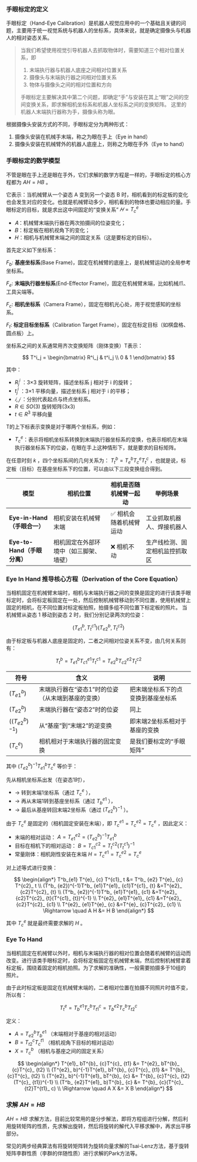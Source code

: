### 手眼标定的定义

手眼标定（Hand-Eye Calibration）是机器人视觉应用中的一个基础且关键的问题，主要用于统一视觉系统与机器人的坐标系，具体来说，就是确定摄像头与机器人的相对姿态关系。

> 当我们希望使用视觉引导机器人去抓取物体时，需要知道三个相对位置关系，即
> 
> 1. 末端执行器与机器人底座之间相对位置关系
> 2. 摄像头与末端执行器之间相对位置关系
> 3. 物体与摄像头之间的相对位置和方向
> 
> 手眼标定主要解决其中第二个问题，即确定“手”与安装在其上“眼”之间的空间变换关系，即求解相机坐标系和机器人坐标系之间的变换矩阵。  这里的机器人末端执行器称为手，摄像头称为眼。

根据摄像头安装方式的不同，手眼标定分为两种形式：
1. 摄像头安装在机械手末端，称之为眼在手上（Eye in hand）
2. 摄像头安装在机械臂外的机器人底座上，则称之为眼在手外（Eye to hand）

### 手眼标定的数学模型

不管是眼在手上还是眼在手外，它们求解的数学方程是一样的，手眼标定的核心方程都为 $AH = HB$ 。

它表示：当机械臂从一个姿态 A 变到另一个姿态 B 时，相机看到的标定板的变化也会发生对应的变化。也就是机械臂动多少，相机看到的物体也要动相应的量。手眼标定的目标，就是求出这中间固定的“变换关系” $𝐻 = T^e_c$ 

- 𝐴：机械臂末端执行器在两次拍摄间的位姿变化；
- 𝐵：标定板在相机视角下的变化；
- 𝐻：相机与机械臂末端之间的固定关系（这是要标定的目标）。

首先定义如下坐标系：

$F_b$: **基座坐标系**(Base Frame)，固定在机械臂的底座上，是机械臂运动的全局参考坐标系。

$F_e$: **末端执行器坐标系**(End-Effector Frame)，固定在机械臂末端，比如机械爪、工具尖端等。

$F_c$: **相机坐标系**（Camera Frame），固定在相机光心处，用于视觉感知的坐标系。

$F_t$: **标定目标坐标系**（Calibration Target Frame），固定在标定目标（如棋盘格、圆点板）上。

坐标系之间的关系通常用齐次变换矩阵（刚体变换）T表示：

$$
T^i_j =
\begin{bmatrix}
R^i_j & t^i_j \\
0 & 1
\end{bmatrix}
$$

其中：
- $R^i_j$ ：3×3 旋转矩阵，描述坐标系 j 相对于 i 的旋转；
- $t^i_j$ ：3×1 平移向量，描述坐标系 j 相对于 i 的平移；
- $𝑖,𝑗$ ：分别代表起点与终点坐标系。
- $R ∈ SO(3)$ 旋转矩阵(3x3)
- $t ∈ R^{3}$ 平移向量

T的上下标表示变换是对于哪两个坐标系，例如：
- $T^e_c$：表示将相机坐标系转换到末端执行器坐标系的变换，也表示相机在末端执行器坐标系下的位姿，在眼在手上这种情形下，就是要求的目标矩阵。

在任意时刻 𝑘 ，四个坐标系间的几何关系为： $T^b_t=T^b_eT^e_cT^c_t$ ，也就是说，标定板（目标）在基座坐标系下的位置，可以由以下三段变换组合得到。

| 模型                    | 相机位置                | 相机是否随机械臂一起动  | 举例场景            |
| --------------------- | ------------------- | ------------ | --------------- |
| **Eye-in-Hand（手眼合一）** | 相机安装在机械臂末端          | ✅ 相机会随着机械臂运动 | 工业抓取机器人、焊接机器人   |
| **Eye-to-Hand（手眼分离）** | 相机固定在外部环境中（如三脚架、墙壁） | ❌ 相机不动       | 生产线检测、固定相机监控抓取区 |

### Eye In Hand 推导核心方程（Derivation of the Core Equation）

当相机固定在机械臂末端时，相机与末端执行器之间的变换是固定的进行该类手眼标定时，会将标定板固定在一处，然后控制机械臂移动到不同位置，使用机械臂上固定的相机，在不同位置对标定板拍照，拍摄多组不同位置下标定板的照片。
当机械臂从姿态 1 移动到姿态 2 时，我们分别记录两次的位姿：

$$
(T^b_{e1}, T^{c1}_t)
(T^b_{e2}, T^{c2}_t)
$$

由于标定板与机器人底座是固定的，二者之间相对位姿关系不变，由几何关系则有：

$$T^b_t = T^b_{e1}T^{e1}_{c1}T^{c1}_{t} = T^b_{e2}T^{e2}_{c2}T^{c2}_{t}$$

| 符号                | 含义                         | 说明                |
| ----------------- | -------------------------- | ----------------- |
|  $(T^b_{e1})$        | 末端执行器在“姿态1”时的位姿（从末端到基座的变换） | 把末端坐标系下的点变换到基座坐标系 |
|  $(T^b_{e2})$        | 末端执行器在“姿态2”时的位姿            | 同上                |
|  $((T^b_{e2})^{-1})$ | 从“基座”到“末端2”的逆变换            | 即末端2坐标系相对于基座的变换   |
|  $(T^{e}_c)$         | 相机相对于末端执行器的固定变换            | 是我们要标定的“手眼矩阵”     |

其中 $(T^b_{e2})^{-1} T^b_{e1} T^{e}_c$ 等价于：

先从相机坐标系出发（在姿态1时），
- → 转到末端1坐标系（通过 $T^{e}_c$ ），
- → 再从末端1转到基座坐标系（通过 $T^{e1}_b$ ），
- → 最后从基座转回末端2坐标系（通过 $(T^b_{e2})^{-1}$ ）。

由于 $T^e_c$ 是固定的（相机固定安装在末端），即 $T^{e1}_c = T^{e2}_c = T^e_c$ ，因此定义：

- 末端的相对运动：
  $A=T^{e2}_ {e1}=(T^b_ {e2})^{-1}T^b_ {e1}$
- 目标在相机下的相对运动：
  $B=T^{c2}_ {c1}=T^{c2}_ t (T^{c1}_ t)^{-1}$
- 常量刚体：相机刚性安装在末端
  $H=T^{e1}_c=T^{e2}_c=T^e_c$ 

对上述等式进行变换：

$$
\begin{align*}
T^b_{e1} T^{e}_ {c} T^{c1}_ t 
&= T^b_ {e2} T^{e}_ {c} T^{c2}_ t \\
(T^b_ {e2})^{-1}T^b_ {e1}T^{e1}_ {c1}T^{c1}_ {t} 
&=T^{e2}_ {c2}T^{c2}_ {t} \\
(T^b_ {e2})^{-1}T^b_ {e1}T^{e1}_ {c1} 
&=T^{e2}_ {c2}T^{c2}_ {t}(T^{c1}_ {t})^{-1} \\
T^{e2}_ {e1}T^{e1}_ {c1} 
&=T^{e2}_ {c2}T^{c2}_ {c1} \\
T^{e2}_ {e1}T^{e}_ {c} 
&=T^{e}_ {c}T^{c2}_ {c1} \\
\Rightarrow \quad A H &= H B
\end{align*}
$$

其中 $T^e_c$ 就是最终需要求解的 $H$ 。

### Eye To Hand

当相机固定在机械臂以外时，相机与末端执行器的相对位置会随着机械臂的运动而改变。进行该类手眼标定时，会将标定板固定在机械臂末端，然后控制机械臂拿着标定板，围绕着固定的相机拍照。为了求解的准确性，一般需要拍摄多于10组的照片。

由于此时标定板是固定在机械臂末端的，二者相对位置在拍摄不同照片时值不变，所以有：

$$T^e_t = T^{e1}_ bT^{b}_ {c}T^{c}_ {t1} = T^{e2}_ bT^{b}_ {c}T^{c}_ {t2}$$

定义：
- $A = T^b_ {e2}T^{e1}_ b$    （末端相对于基座的相对运动）
- $B = T^{c}_ {t2}T^{t1}_ c$    （相机视角下目标的相对运动）
- $X = T^b_ c$                        （相机与基座之间的固定关系）

$$ 
\begin{align*}
T^{e1}_ bT^{b}_ {c}T^{c}_ {t1} 
&= T^{e2}_ bT^{b}_ {c}T^{c}_ {t2} \\
(T^{e2}_ b)^{-1}T^{e1}_ bT^{b}_ {c}T^{c}_ {t1} 
&= T^{b}_ {c}T^{c}_ {t2} \\
(T^{e2}_ b)^{-1}T^{e1}_ bT^{b}_ {c} 
&= T^{b}_ {c}T^{c}_ {t2}(T^{c}_ {t1})^{-1} \\
(T^b_ {e2}T^{e1}_ b)T^{b}_ {c} 
&= T^{b}_ {c}(T^{c}_ {t2}T^{t1}_ c) \\
\Rightarrow \quad A X &= X B
\end{align*}
$$

### 求解 $AH = HB$ 

$AH = HB$ 求解方法，目前比较常用的是分步解法，即将方程组进行分解，然后利用旋转矩阵的性质，先求解出旋转，然后将旋转的解代入平移求解中，再求出平移部分。

常见的两步经典算法有将旋转矩阵转为旋转向量求解的Tsai-Lenz方法，基于旋转矩阵李群性质（李群的伴随性质）进行求解的Park方法等。




